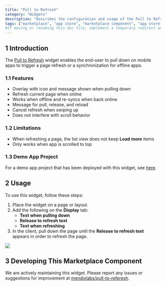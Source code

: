 ```yaml
---
title: "Pull to Refresh"
category: "Widgets"
description: "Describes the configuration and usage of the Pull to Refresh widget, which is available in the Mendix Marketplace."
tags: ["marketplace", "app store", "marketplace component", "app store component", "widget", "pull to refresh", "platform support"]
#If moving or renaming this doc file, implement a temporary redirect and let the respective team know they should update the URL in the product. See Mapping to Products for more details.
---
```


## 1 Introduction

The [Pull to Refresh](https://appstore.home.mendix.com/link/app/47782/) widget enables the end-user to pull down on mobile apps to trigger a page refresh or a synchronization for offline apps.

### 1.1 Features

* Overlay with icon and message shown when pulling down
* Refresh current page when online
* Works when offline and re-syncs when back online
* Message for pull, release, and reload
* Cancel refresh when swiping up
* Does not interfere with scroll behavior

### 1.2 Limitations

* When refreshing a page, the list view does not keep **Load more** items
* Only works when app is scrolled to top

### 1.3 Demo App Project

For a demo app project that has been deployed with this widget, see [here](https://pulltorefresh.mxapps.io).

## 2 Usage

To use this widget, follow these steps:

1. Place the widget on a page or layout.
2.  Add the following on the **Display** tab:
	* **Text when pulling down**
	* **Release to refresh text**
	* **Text when refreshing**
3. In the client, pull down the page until the **Release to refresh text** appears in order to refresh the page.

![](attachments/pull-to-refresh/demo.gif)

## 3 Developing This Marketplace Component

We are actively maintaining this widget. Please report any issues or suggestions for improvement at [mendixlabs/pull-to-referesh](https://github.com/mendixlabs/pull-to-refresh/issues).
